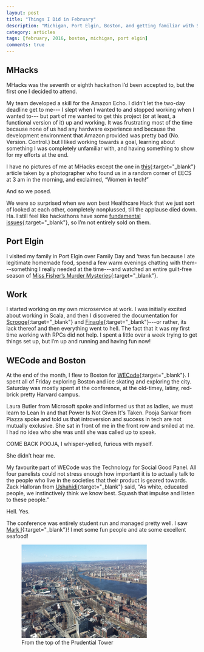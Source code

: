 ```yaml
---
layout: post
title: "Things I Did in February"
description: "Michigan, Port Elgin, Boston, and getting familiar with Scrooge."
category: articles
tags: [february, 2016, boston, michigan, port elgin]
comments: true
---
```


## MHacks

MHacks was the seventh or eighth hackathon I’d been accepted to, but the first one I decided to attend.

My team developed a skill for the Amazon Echo. I didn’t let the two-day deadline get to me--- I slept when I wanted to and stopped working when I wanted to--- but part of me wanted to get this project (or at least, a functional version of it) up and working. It was frustrating most of the time because none of us had any hardware experience and because the development environment that Amazon provided was pretty bad (No. Version. Control.) but I liked working towards a goal, learning about something I was completely unfamiliar with, and having something to show for my efforts at the end.

I have no pictures of me at MHacks except the one in [this](http://www.engin.umich.edu/college/about/news/stories/2016/february/mhacks-refactor){:target="_blank"} article taken by a photographer who found us in a random corner of EECS at 3 am in the morning, and exclaimed, “Women in tech!”

And so we posed.

We were so surprised when we won best Healthcare Hack that we just sort of looked at each other, completely nonplussed, till the applause died down. Ha. I still feel like hackathons have some [fundamental issues](http://brianchang.info/2016/02/28/hackathon-be-gone.html){:target="_blank"}, so I’m not entirely sold on them. 

## Port Elgin

I visited my family in Port Elgin over Family Day and ‘twas fun because I ate legitimate homemade food, spend a few warm evenings chatting with them---something I really needed at the time---and watched an entire guilt-free season of [Miss Fisher’s Murder Mysteries](http://www.imdb.com/title/tt1988386/){:target="_blank"}.

## Work

I started working on my own microservice at work. I was initially excited about working in Scala, and then I discovered the documentation for [Scrooge](https://twitter.github.io/scrooge/index.html){:target="_blank"} and [Finagle](https://twitter.github.io/finagle/){:target="_blank"}---or rather, its lack thereof and then everything went to hell. The fact that it was my first time working with RPCs did not help. I spent a little over a week trying to get things set up, but I’m up and running and having fun now! 

## WECode and Boston

At the end of the month, I flew to Boston for [WECode](http://www.wecodeharvard.com/){:target="_blank"}. I spent all of Friday exploring Boston and ice skating and exploring the city. Saturday was mostly spent at the conference, at the old-timey, latiny, red-brick pretty Harvard campus.

Laura Butler from Microsoft spoke and informed us that as ladies, we must learn to Lean In and that Power Is Not Given It's Taken. Pooja Sankar from Piazza spoke and told us that introversion and success in tech are not mutually exclusive. She sat in front of me in the front row and smiled at me. I had no idea who she was until she was called up to speak.

COME BACK POOJA, I whisper-yelled, furious with myself.

She didn’t hear me.

My favourite part of WECode was the Technology for Social Good Panel. All four panelists could not stress enough how important it is to actually talk to the people who live in the societies that their product is geared towards. Zack Halloran from [Ushahidi](https://www.ushahidi.com/){:target="_blank"} said, “As white, educated people, we instinctively think we know best. Squash that impulse and listen to these people.”

Hell. Yes.

The conference was entirely student run and managed pretty well. I saw [Mark I](https://en.wikipedia.org/wiki/Harvard_Mark_I){:target="_blank"}! I met some fun people and ate some excellent seafood! 

<figure>
	<img src="/images/boston.jpg" width="330" height="246">
	<figcaption>From the top of the Prudential Tower</figcaption>
</figure>
